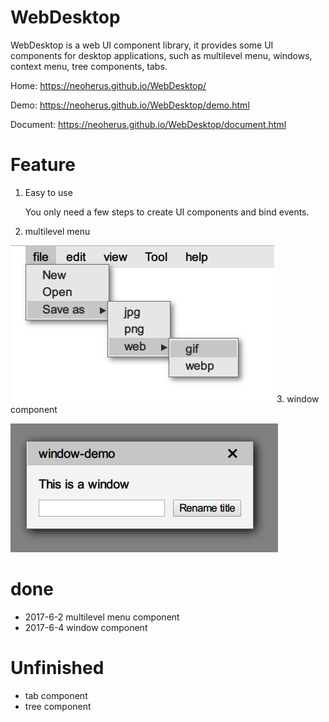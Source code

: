 
# WebDesktop
WebDesktop is a web UI component library, it provides some UI components for desktop applications, such as multilevel menu, windows, context menu, tree components, tabs.

Home: https://neoherus.github.io/WebDesktop/

Demo: https://neoherus.github.io/WebDesktop/demo.html

Document: https://neoherus.github.io/WebDesktop/document.html
# Feature
1. Easy to use

    You only need a few steps to create UI components and bind events.
2. multilevel menu

![menu](demo_image/menu.png)
3. window component

![window](demo_image/windowpng.png)
# done
* 2017-6-2 multilevel menu component
* 2017-6-4 window component
# Unfinished
* tab component
* tree component